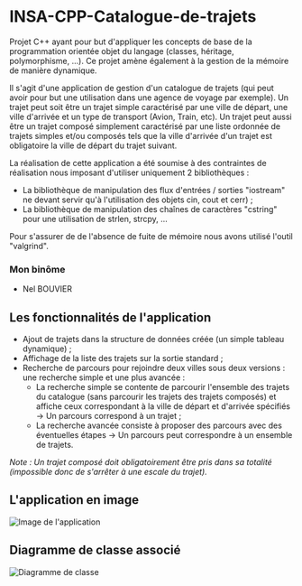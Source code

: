 # INSA-CPP-Catalogue-de-trajets
Projet C++ ayant pour but d'appliquer les concepts de base de la programmation orientée objet du langage (classes, héritage, polymorphisme, ...). Ce projet amène également à la gestion de la mémoire de manière dynamique.

Il s'agit d'une application de gestion d'un catalogue de trajets (qui peut avoir pour but une utilisation dans une agence de voyage par exemple). Un trajet peut soit être un trajet simple caractérisé par une ville de départ, une ville d'arrivée et un type de transport (Avion, Train, etc). Un trajet peut aussi être un trajet composé simplement caractérisé par une liste ordonnée de trajets simples et/ou composés tels que la ville d'arrivée d'un trajet est obligatoire la ville de départ du trajet suivant.

La réalisation de cette application a été soumise à des contraintes de réalisation nous imposant d'utiliser uniquement 2 bibliothèques :
- La bibliothèque de manipulation des flux d'entrées / sorties "iostream" ne devant servir qu'à l'utilisation des objets cin, cout et cerr) ;
- La bibliothèque de manipulation des chaînes de caractères "cstring" pour une utilisation de strlen, strcpy, ...

Pour s'assurer de de l'absence de fuite de mémoire nous avons utilisé l'outil "valgrind".

### Mon binôme
- Nel BOUVIER

## Les fonctionnalités de l'application
- Ajout de trajets dans la structure de données créée (un simple tableau dynamique) ;
- Affichage de la liste des trajets sur la sortie standard ;
- Recherche de parcours pour rejoindre deux villes sous deux versions : une recherche simple et une plus avancée :
  - La recherche simple se contente de parcourir l'ensemble des trajets du catalogue (sans parcourir les trajets des trajets composés) et affiche ceux correspondant à la ville de départ et d'arrivée spécifiés -> Un parcours correspond à un trajet ;
  - La recherche avancée consiste à proposer des parcours avec des éventuelles étapes -> Un parcours peut correspondre à un ensemble de trajets.
  
*Note : Un trajet composé doit obligatoirement être pris dans sa totalité (impossible donc de s'arrêter à une escale du trajet).*

## L'application en image
![Image de l'application](https://imgur.com/E5eRTeX.png)

## Diagramme de classe associé
![Diagramme de classe](https://imgur.com/vjrbHkQ.png)
